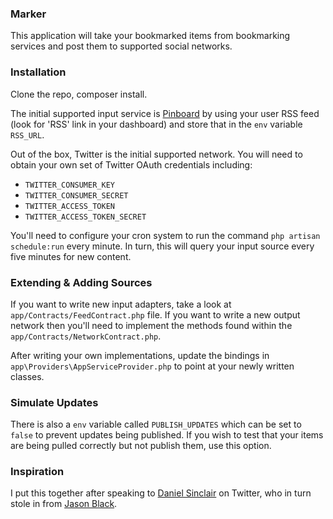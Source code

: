 ### Marker

This application will take your bookmarked items from bookmarking services and
post them to supported social networks.


### Installation

Clone the repo, composer install.

The initial supported input service is [Pinboard](https://pinboard.in/) by
using your user RSS feed (look for 'RSS' link in your dashboard) and store that
in the `env` variable `RSS_URL`.

Out of the box, Twitter is the initial supported network. You will need to
obtain your own set of Twitter OAuth credentials including:

 - `TWITTER_CONSUMER_KEY`
 - `TWITTER_CONSUMER_SECRET`
 - `TWITTER_ACCESS_TOKEN`
 - `TWITTER_ACCESS_TOKEN_SECRET`

You'll need to configure your cron system to run the command
`php artisan schedule:run` every minute. In turn, this will query your input
source every five minutes for new content.


### Extending &amp; Adding Sources

If you want to write new input adapters, take a look at
`app/Contracts/FeedContract.php` file. If you want to write a new output
network then you'll need to implement the methods found within the
`app/Contracts/NetworkContract.php`.

After writing your own implementations, update the bindings in
`app\Providers\AppServiceProvider.php` to point at your newly written classes.


### Simulate Updates

There is also a `env` variable called `PUBLISH_UPDATES` which can be set to
`false` to prevent updates being published. If you wish to test that your
items are being pulled correctly but not publish them, use this option.


### Inspiration

I put this together after speaking to [Daniel Sinclair](https://twitter.com/@_danielsinclair)
on Twitter, who in turn stole in from [Jason Black](https://twitter.com/itsjasonblack).
